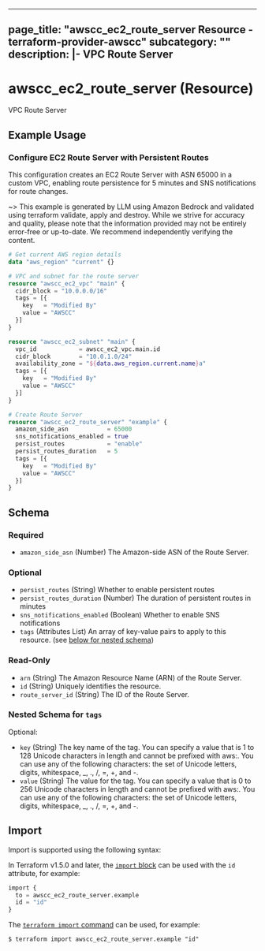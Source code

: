 
---
page_title: "awscc_ec2_route_server Resource - terraform-provider-awscc"
subcategory: ""
description: |-
  VPC Route Server
---

# awscc_ec2_route_server (Resource)

VPC Route Server

## Example Usage

### Configure EC2 Route Server with Persistent Routes

This configuration creates an EC2 Route Server with ASN 65000 in a custom VPC, enabling route persistence for 5 minutes and SNS notifications for route changes.

~> This example is generated by LLM using Amazon Bedrock and validated using terraform validate, apply and destroy. While we strive for accuracy and quality, please note that the information provided may not be entirely error-free or up-to-date. We recommend independently verifying the content.

```terraform
# Get current AWS region details
data "aws_region" "current" {}

# VPC and subnet for the route server
resource "awscc_ec2_vpc" "main" {
  cidr_block = "10.0.0.0/16"
  tags = [{
    key   = "Modified By"
    value = "AWSCC"
  }]
}

resource "awscc_ec2_subnet" "main" {
  vpc_id            = awscc_ec2_vpc.main.id
  cidr_block        = "10.0.1.0/24"
  availability_zone = "${data.aws_region.current.name}a"
  tags = [{
    key   = "Modified By"
    value = "AWSCC"
  }]
}

# Create Route Server
resource "awscc_ec2_route_server" "example" {
  amazon_side_asn           = 65000
  sns_notifications_enabled = true
  persist_routes            = "enable"
  persist_routes_duration   = 5
  tags = [{
    key   = "Modified By"
    value = "AWSCC"
  }]
}
```

<!-- schema generated by tfplugindocs -->
## Schema

### Required

- `amazon_side_asn` (Number) The Amazon-side ASN of the Route Server.

### Optional

- `persist_routes` (String) Whether to enable persistent routes
- `persist_routes_duration` (Number) The duration of persistent routes in minutes
- `sns_notifications_enabled` (Boolean) Whether to enable SNS notifications
- `tags` (Attributes List) An array of key-value pairs to apply to this resource. (see [below for nested schema](#nestedatt--tags))

### Read-Only

- `arn` (String) The Amazon Resource Name (ARN) of the Route Server.
- `id` (String) Uniquely identifies the resource.
- `route_server_id` (String) The ID of the Route Server.

<a id="nestedatt--tags"></a>
### Nested Schema for `tags`

Optional:

- `key` (String) The key name of the tag. You can specify a value that is 1 to 128 Unicode characters in length and cannot be prefixed with aws:. You can use any of the following characters: the set of Unicode letters, digits, whitespace, _, ., /, =, +, and -.
- `value` (String) The value for the tag. You can specify a value that is 0 to 256 Unicode characters in length and cannot be prefixed with aws:. You can use any of the following characters: the set of Unicode letters, digits, whitespace, _, ., /, =, +, and -.

## Import

Import is supported using the following syntax:

In Terraform v1.5.0 and later, the [`import` block](https://developer.hashicorp.com/terraform/language/import) can be used with the `id` attribute, for example:

```terraform
import {
  to = awscc_ec2_route_server.example
  id = "id"
}
```

The [`terraform import` command](https://developer.hashicorp.com/terraform/cli/commands/import) can be used, for example:

```shell
$ terraform import awscc_ec2_route_server.example "id"
```
